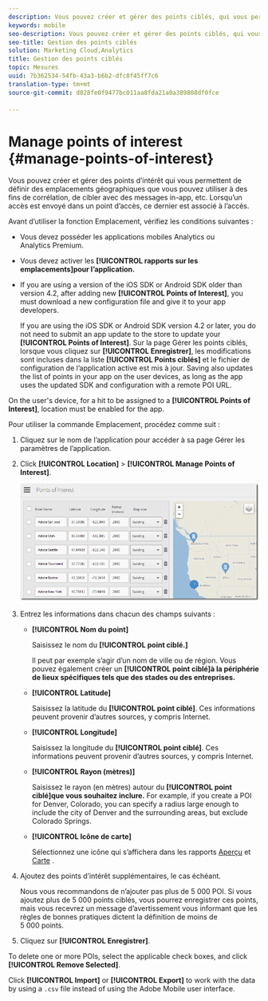 ```yaml
---
description: Vous pouvez créer et gérer des points ciblés, qui vous permettent de définir des emplacements géographiques que vous utiliserez aux fins de corrélation, de ciblage des messages in-app, etc. Lorsqu’un accès est envoyé dans un point ciblé, celui-ci est rattaché à l’accès en question.
keywords: mobile
seo-description: Vous pouvez créer et gérer des points ciblés, qui vous permettent de définir des emplacements géographiques que vous utiliserez aux fins de corrélation, de ciblage des messages in-app, etc. Lorsqu’un accès est envoyé dans un point ciblé, celui-ci est rattaché à l’accès en question.
seo-title: Gestion des points ciblés
solution: Marketing Cloud,Analytics
title: Gestion des points ciblés
topic: Mesures
uuid: 7b362534-54fb-43a3-b6b2-dfc8f45ff7c6
translation-type: tm+mt
source-git-commit: d028fe0f9477bc011aa8fda21a0a389808df0fce

---
```



# Manage points of interest {#manage-points-of-interest}

Vous pouvez créer et gérer des points d’intérêt qui vous permettent de définir des emplacements géographiques que vous pouvez utiliser à des fins de corrélation, de cibler avec des messages in-app, etc. Lorsqu’un accès est envoyé dans un point d’accès, ce dernier est associé à l’accès.

Avant d’utiliser la fonction Emplacement, vérifiez les conditions suivantes :

* Vous devez posséder les applications mobiles Analytics ou Analytics Premium.
* Vous devez activer les **[!UICONTROL rapports sur les emplacements]pour l’application.**
* If you are using a version of the iOS SDK or Android SDK older than version 4.2, after adding new **[!UICONTROL Points of Interest]**, you must download a new configuration file and give it to your app developers.

   If you are using the iOS SDK or Android SDK version 4.2 or later, you do not need to submit an app update to the store to update your **[!UICONTROL Points of Interest]**. Sur la page Gérer les points ciblés, lorsque vous cliquez sur **[!UICONTROL Enregistrer]**, les modifications sont incluses dans la liste **[!UICONTROL Points ciblés]** et le fichier de configuration de l’application active est mis à jour. Saving also updates the list of points in your app on the user devices, as long as the app uses the updated SDK and configuration with a remote POI URL.

On the user's device, for a hit to be assigned to a **[!UICONTROL Points of Interest]**, location must be enabled for the app.

Pour utiliser la commande Emplacement, procédez comme suit :

1. Cliquez sur le nom de l’application pour accéder à sa page Gérer les paramètres de l’application.
1. Click **[!UICONTROL Location]** &gt; **[!UICONTROL Manage Points of Interest]**.

   ![Résultat de l’étape](assets/poi.png)

1. Entrez les informations dans chacun des champs suivants :

   * **[!UICONTROL Nom du point]**

      Saisissez le nom du **[!UICONTROL point ciblé.]**

      Il peut par exemple s’agir d’un nom de ville ou de région. Vous pouvez également créer un **[!UICONTROL point ciblé]à la périphérie de lieux spécifiques tels que des stades ou des entreprises.**

   * **[!UICONTROL Latitude]**

      Saisissez la latitude du **[!UICONTROL point ciblé]**. Ces informations peuvent provenir d’autres sources, y compris Internet.

   * **[!UICONTROL Longitude]**

      Saisissez la longitude du **[!UICONTROL point ciblé]**. Ces informations peuvent provenir d’autres sources, y compris Internet.

   * **[!UICONTROL Rayon (mètres)]**

      Saisissez le rayon (en mètres) autour du **[!UICONTROL point ciblé]que vous souhaitez inclure.** For example, if you create a POI for Denver, Colorado, you can specify a radius large enough to include the city of Denver and the surrounding areas, but exclude Colorado Springs.

   * **[!UICONTROL Icône de carte]**

      Sélectionnez une icône qui s’affichera dans les rapports [Aperçu](/help/using/location/c-location-overview.md) et [Carte](/help/using/location/c-map-points.md) .

1. Ajoutez des points d’intérêt supplémentaires, le cas échéant.

   Nous vous recommandons de n’ajouter pas plus de 5 000 POI. Si vous ajoutez plus de 5 000 points ciblés, vous pourrez enregistrer ces points, mais vous recevrez un message d’avertissement vous informant que les règles de bonnes pratiques dictent la définition de moins de 5 000 points.

1. Cliquez sur **[!UICONTROL Enregistrer]**.

To delete one or more POIs, select the applicable check boxes, and click **[!UICONTROL Remove Selected]**.

Click **[!UICONTROL Import]** or **[!UICONTROL Export]** to work with the data by using a `.csv` file instead of using the Adobe Mobile user interface.
